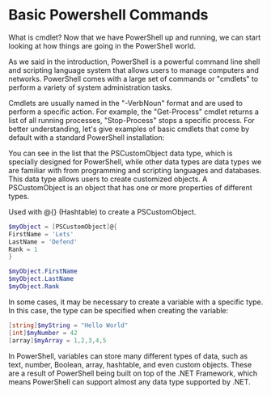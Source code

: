 # Basic Powershell Commands

What is cmdlet?
Now that we have PowerShell up and running, we can start looking at how things are going in the PowerShell world.

As we said in the introduction, PowerShell is a powerful command line shell and scripting language system that allows users to manage computers and networks. PowerShell comes with a large set of commands or "cmdlets" to perform a variety of system administration tasks.

Cmdlets are usually named in the "-VerbNoun" format and are used to perform a specific action. For example, the "Get-Process" cmdlet returns a list of all running processes, "Stop-Process" stops a specific process. For better understanding, let's give examples of basic cmdlets that come by default with a standard PowerShell installation:

You can see in the list that the PSCustomObject data type, which is specially designed for PowerShell, while other data types are data types we are familiar with from programming and scripting languages and databases. This data type allows users to create customized objects. A PSCustomObject is an object that has one or more properties of different types.

Used with @{} (Hashtable) to create a PSCustomObject.

```powershell                   
$myObject = [PSCustomObject]@{
FirstName = 'Lets'
LastName = 'Defend'
Rank = 1
}
```

```powershell   
$myObject.FirstName
$myObject.LastName
$myObject.Rank
```

In some cases, it may be necessary to create a variable with a specific type. In this case, the type can be specified when creating the variable:

```powershell                    
[string]$myString = "Hello World"
[int]$myNumber = 42
[array]$myArray = 1,2,3,4,5
```
In PowerShell, variables can store many different types of data, such as text, number, Boolean, array, hashtable, and even custom objects. These are a result of PowerShell being built on top of the .NET Framework, which means PowerShell can support almost any data type supported by .NET.